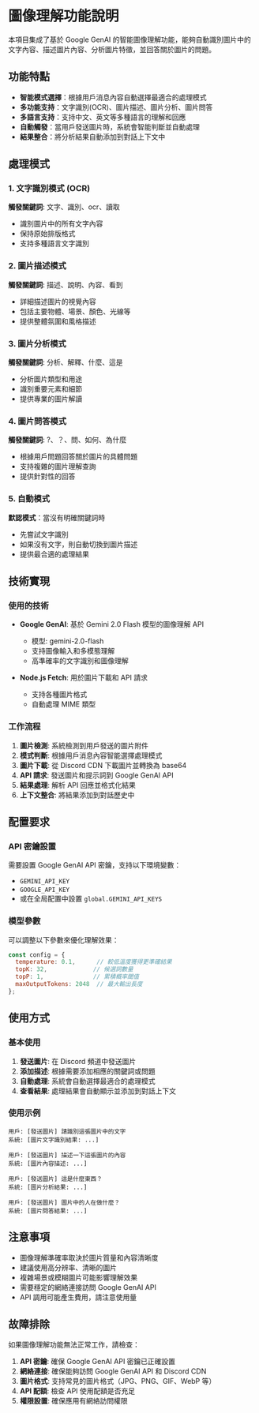 # 圖像理解功能說明

本項目集成了基於 Google GenAI 的智能圖像理解功能，能夠自動識別圖片中的文字內容、描述圖片內容、分析圖片特徵，並回答關於圖片的問題。

## 功能特點

- **智能模式選擇**：根據用戶消息內容自動選擇最適合的處理模式
- **多功能支持**：文字識別(OCR)、圖片描述、圖片分析、圖片問答
- **多語言支持**：支持中文、英文等多種語言的理解和回應
- **自動觸發**：當用戶發送圖片時，系統會智能判斷並自動處理
- **結果整合**：將分析結果自動添加到對話上下文中

## 處理模式

### 1. 文字識別模式 (OCR)
**觸發關鍵詞**: 文字、識別、ocr、讀取
- 識別圖片中的所有文字內容
- 保持原始排版格式
- 支持多種語言文字識別

### 2. 圖片描述模式
**觸發關鍵詞**: 描述、說明、內容、看到
- 詳細描述圖片的視覺內容
- 包括主要物體、場景、顏色、光線等
- 提供整體氛圍和風格描述

### 3. 圖片分析模式
**觸發關鍵詞**: 分析、解釋、什麼、這是
- 分析圖片類型和用途
- 識別重要元素和細節
- 提供專業的圖片解讀

### 4. 圖片問答模式
**觸發關鍵詞**: ?、？、問、如何、為什麼
- 根據用戶問題回答關於圖片的具體問題
- 支持複雜的圖片理解查詢
- 提供針對性的回答

### 5. 自動模式
**默認模式**：當沒有明確關鍵詞時
- 先嘗試文字識別
- 如果沒有文字，則自動切換到圖片描述
- 提供最合適的處理結果

## 技術實現

### 使用的技術

- **Google GenAI**: 基於 Gemini 2.0 Flash 模型的圖像理解 API
  - 模型: gemini-2.0-flash
  - 支持圖像輸入和多模態理解
  - 高準確率的文字識別和圖像理解

- **Node.js Fetch**: 用於圖片下載和 API 請求
  - 支持各種圖片格式
  - 自動處理 MIME 類型

### 工作流程

1. **圖片檢測**: 系統檢測到用戶發送的圖片附件
2. **模式判斷**: 根據用戶消息內容智能選擇處理模式
3. **圖片下載**: 從 Discord CDN 下載圖片並轉換為 base64
4. **API 請求**: 發送圖片和提示詞到 Google GenAI API
5. **結果處理**: 解析 API 回應並格式化結果
6. **上下文整合**: 將結果添加到對話歷史中

## 配置要求

### API 密鑰設置

需要設置 Google GenAI API 密鑰，支持以下環境變數：
- `GEMINI_API_KEY`
- `GOOGLE_API_KEY`
- 或在全局配置中設置 `global.GEMINI_API_KEYS`

### 模型參數

可以調整以下參數來優化理解效果：

```javascript
const config = {
  temperature: 0.1,      // 較低溫度獲得更準確結果
  topK: 32,             // 候選詞數量
  topP: 1,              // 累積概率閾值
  maxOutputTokens: 2048  // 最大輸出長度
};
```

## 使用方式

### 基本使用
1. **發送圖片**: 在 Discord 頻道中發送圖片
2. **添加描述**: 根據需要添加相應的關鍵詞或問題
3. **自動處理**: 系統會自動選擇最適合的處理模式
4. **查看結果**: 處理結果會自動顯示並添加到對話上下文

### 使用示例

```
用戶: [發送圖片] 請識別這張圖片中的文字
系統: [圖片文字識別結果: ...]

用戶: [發送圖片] 描述一下這張圖片的內容
系統: [圖片內容描述: ...]

用戶: [發送圖片] 這是什麼東西？
系統: [圖片分析結果: ...]

用戶: [發送圖片] 圖片中的人在做什麼？
系統: [圖片問答結果: ...]
```

## 注意事項

- 圖像理解準確率取決於圖片質量和內容清晰度
- 建議使用高分辨率、清晰的圖片
- 複雜場景或模糊圖片可能影響理解效果
- 需要穩定的網絡連接訪問 Google GenAI API
- API 調用可能產生費用，請注意使用量

## 故障排除

如果圖像理解功能無法正常工作，請檢查：

1. **API 密鑰**: 確保 Google GenAI API 密鑰已正確設置
2. **網絡連接**: 確保能夠訪問 Google GenAI API 和 Discord CDN
3. **圖片格式**: 支持常見的圖片格式（JPG、PNG、GIF、WebP 等）
4. **API 配額**: 檢查 API 使用配額是否充足
5. **權限設置**: 確保應用有網絡訪問權限